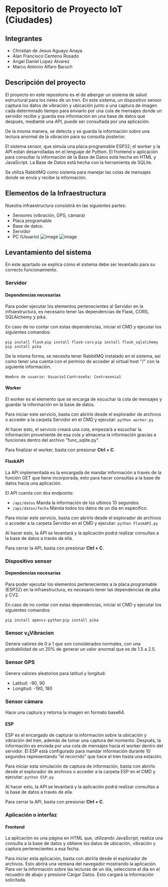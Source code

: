 # Repositorio de Proyecto IoT (Ciudades)
## Integrantes
- Christian de Jesus Aguayo Anaya
- Alan Francisco Centeno Rosado
- Angel Daniel Lopez Alvarez
- Marco Antonio Alfaro Baruch

## Descripción del proyecto
El proyecto en este repositorio es el de albergar un sistema de salud estructural para los rieles de un tren. En este sistema, un dispositivo sensor captura los datos de vibración y ubicación junto a una captura de imagen cada determinado tiempo para enviarlo por una cola de mensajes donde un servidor recibe y guarda esa información en una base de datos que después, mediante una API, puede ser consultada por una aplicación.

De la misma manera, se detecta y se guarda la información sobre una lectura anormal de la vibración para su consulta posterior.

El sistema sensor, que simula una placa programable ESP32; el worker y la API están desarrolladas en el lenguaje de Python. El frontend o aplicación para consultar la información de la Base de Datos está hecha en HTML y JavaScript. La Base de Datos está hecha con la herramienta de SQLite.

Se utiliza RabbitMQ como sistema para manejar las colas de mensajes donde se envía y recibe la información.
## Elementos de la Infraestructura
Nuestra infraestructura consistirá en las siguientes partes:
- Sensores (vibración, GPS, cámara)
- Placa programable
- Base de datos.
- Servidor
- PC (Usuario)
![image](https://github.com/v-Chriz-v/Internet-de-las-cosas/assets/54341749/1bba9400-7ea3-4454-afc9-8446e4c895bb)
![image](https://github.com/v-Chriz-v/Internet-de-las-cosas/assets/147886154/e9627154-258d-43f4-84df-6e0ee29ab26a)

## Levantamiento del sistema
En este apartado se explica cómo el sistema debe ser levantado para su correcto funcionamiento.

### Servidor
#### Dependencias necesarias
Para poder ejecutar los elementos pertenecientes al Servidor en la infraestructura, es necesario tener las dependencias de Flask, CORS, SQLAlchemy y pika.

En caso de no contar con estas dependencias, iniciar el CMD y ejecutar los siguientes comandos:

`pip install flask`
`pip install flask-cors`
`pip install flask_sqlalchemy`
`pip install pika`

De la misma forma, se necesita tener RabbitMQ instalado en el sistema, así como tener una cuenta con el permiso de acceder al virtual host "/" con la siguiente información.

`Nombre de usuario: Usuario1`
`Contraseña: Contrasenia1`

#### Worker
El worker es el elemento que se encarga de escuchar la cola de mensajes y guardar la información en la base de datos. 

Para iniciar este servicio, basta con abrirlo desde el explorador de archivos o acceder a la carpeta Servidor en el CMD y ejecutar:
`python worker.py`

Al hacer esto, el servicio creará una cola, empezará a escuchar la información proveniente de esa cola y almacena la información gracias a funciones dentro del archivo "func_sqlite.py".

Para finalizar el worker, basta con presionar **Ctrl + C**.

#### FlaskAPI
La API implementada es la encargada de mandar información a través de la función GET que tiene incorporada, esto para hacer consultas a la base de datos hacia una aplicación.

El API cuenta con dos endpoints:
* `/api/datos` Manda la información de los ultimos 10 segundos.
* `/api/datos/fecha` Manda todos los datos de un día en específico.

Para iniciar este servicio, basta con abrirlo desde el explorador de archivos o acceder a la carpeta Servidor en el CMD y ejecutar:
`python FlaskAPI.py`

Al hacer esto, la API se levantará y la aplicación podrá realizar consultas a la base de datos a través de ella.

Para cerrar la API, basta con presionar **Ctrl + C**.

### Dispositivo sensor
#### Dependencias necesarias
Para poder ejecutar los elementos pertenecientes a la placa programable (ESP32) en la infraestructura, es necesario tener las dependencias de pika y CV2.

En caso de no contar con estas dependencias, iniciar el CMD y ejecutar los siguientes comandos:

`pip install opencv-python`
`pip install pika`

### Sensor v¿Vibracion
Genera valores de 0 a 1 que son considerados normales, con una probabilidad de un 20% de generar un valor anormal que es de 1.5 a 2.5.

### Sensor GPS
Genera valores aleatorios para latitud y longitud:
* Latitud: -90, 90
* Longitud: -180, 180

### Sensor cámara
Hace una captura y retorna la imagen en formato base64.
 
#### ESP
ESP es el encargado de capturar la información sobre la ubicación y vibración del tren, además de tomar una captura del momento. Después, la información es enviada por una cola de mensajes hacia el worker dentro del servidor. El ESP está configurado para mandar información durante 10 segundos representando "el recorrido" que hace el tren hasta una estación.

Para iniciar esta simulación de captura de información, basta con abrirlo desde el explorador de archivos o acceder a la carpeta ESP en el CMD y ejecutar:
`python ESP.py`

Al hacer esto, la API se levantará y la aplicación podrá realizar consultas a la base de datos a través de ella.

Para cerrar la API, basta con presionar **Ctrl + C**.

### Aplicación o interfaz
#### Frontend
La aplicación es una página en HTML que, utilizando JavaScript, realiza una consulta a la base de datos y obtiene los datos de ubicación, vibración y captura pertenecientes a esa fecha.

Para iniciar esta aplicación, basta con abrirla desde el explorador de archivos. Esto abrirá una ventana del navegador mostrando la aplicación. Para ver la información sobre las lecturas de un día, seleccione el día en el recuadro de abajo y presione Cargar Datos. Esto cargará la información solicitada.
